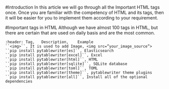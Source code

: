 #Introduction
In this article we will go through all the Important HTML tags once. 
Once you are familiar with the competency of HTML and its tags, then it will be easier for you to implement them according to your requirement.

#Important tags in HTML
Although we have almost 100 tags in HTML, but there are certain that are used on daily basis and are the most common.

    :header: Tag,	Description,	Example
    ``<img>``, It is used to add Image, <img src=”your_image_source”>
    ``pip install pytablewriter[es]``, Elasticsearch
    ``pip install pytablewriter[excel]``, Excel
    ``pip install pytablewriter[html]``, HTML
    ``pip install pytablewriter[sqlite]``, SQLite database
    ``pip install pytablewriter[toml]``, TOML
    ``pip install pytablewriter[theme]``, pytablewriter theme plugins
    ``pip install pytablewriter[all]``, Install all of the optional dependencies
    
    
    
